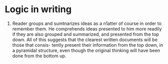 # Logic in writing
1. Reader groups and sumtnarizes ideas as a n1atter of
course in order to remember them. He comprehends ideas presented to him more
readily if they are also grouped and summarized, and presented from the top down.
All of this suggests that the clearest written documents will be those that consis-
tently present their information from the top down, in a pyramidal structure, even
though the original thinking will have been done from the bottom up.